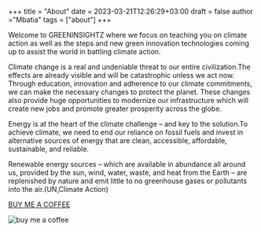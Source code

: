 +++
title = "About"
date = 2023-03-21T12:26:29+03:00
draft = false
author ="Mbatia"
tags = ["about"]
+++

Welcome to  GREENINSIGHTZ  where we focus on teaching you on climate action as well as the steps and new green innovation technologies coming up to assist the world in battling climate action.

Climate change is a real and undeniable threat to our entire civilization.The effects are already visible and will be catastrophic unless we act now. Through education, innovation and adherence to our climate commitments, we can make the necessary changes to protect the planet. These changes also provide huge opportunities to modernize our infrastructure which will create new jobs and promote greater prosperity across the globe.

Energy is at the heart of the climate challenge – and key to the solution.To achieve climate, we need to end our reliance on fossil fuels and invest in alternative sources of energy that are clean, accessible, affordable, sustainable, and reliable.

Renewable energy sources – which are available in abundance all around us, provided by the sun, wind, water, waste, and heat from the Earth – are replenished by nature and emit little to no greenhouse gases or pollutants into the air.(UN,Climate Action)

[BUY ME A COFFEE](https://www.buymeacoffee.com/gachanasamg)

![buy me a coffee](QR.png)